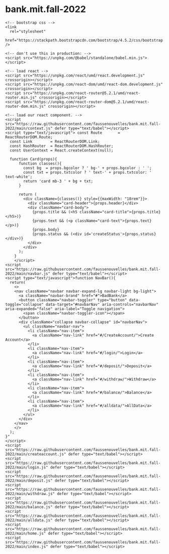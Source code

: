 # bank.mit.fall-2022

<!DOCTYPE html>
<html>
  <head>
    <meta charset="UTF-8" />
    <title>Template</title>

    <!-- bootstrap css -->
    <link
      rel="stylesheet"
      href="https://stackpath.bootstrapcdn.com/bootstrap/4.5.2/css/bootstrap.min.css"
    />

    <!-- don't use this in production: -->
    <script src="https://unpkg.com/@babel/standalone/babel.min.js"></script>
  </head>
  <body>
    <!-- we will put our teact component inside this div -->
    <div id="root"></div>

    <!-- load react -->
    <script src="https://unpkg.com/react/umd/react.development.js" crossorigin></script>
    <script src="https://unpkg.com/react-dom/umd/react-dom.development.js" crossorigin></script>
    <script src="https://unpkg.com/react-router@5.2.1/umd/react-router.min.js" crossorigin></script>
    <script src="https://unpkg.com/react-router-dom@5.2.1/umd/react-router-dom.min.js" crossorigin></script>

    <!-- load our react component. -->
    <script src="https://raw.githubusercontent.com/faussenouvelles/bank.mit.fall-2022/main/context.js" defer type="text/babel"></script>
    <script type="text/javascript"> const Route       = ReactRouterDOM.Route;
      const Link        = ReactRouterDOM.Link;
      const HashRouter  = ReactRouterDOM.HashRouter;
      const UserContext = React.createContext(null);
      
      function Card(props){
          function classes(){
            const bg  = props.bgcolor ? ' bg-' + props.bgcolor : ' ';
            const txt = props.txtcolor ? ' text-' + props.txtcolor: ' text-white';
            return 'card mb-3 ' + bg + txt;
          }
        
          return (
            <div className={classes()} style={{maxWidth: "18rem"}}>
              <div className="card-header">{props.header}</div>
              <div className="card-body">
                {props.title && (<h5 className="card-title">{props.title}</h5>)}
                {props.text && (<p className="card-text">{props.text}</p>)}
                {props.body}
                {props.status && (<div id='createStatus'>{props.status}</div>)}
              </div>
            </div>      
          );    
        }
        </script>
    <script src="https://raw.githubusercontent.com/faussenouvelles/bank.mit.fall-2022/main/navbar.js" defer type="text/babel"></script>
    <script type="text/javascript">function NavBar(){
      return(
        <>
        <nav className="navbar navbar-expand-lg navbar-light bg-light">
          <a className="navbar-brand" href="#">BadBank</a>
          <button className="navbar-toggler" type="button" data-toggle="collapse" data-target="#navbarNav" aria-controls="navbarNav" aria-expanded="false" aria-label="Toggle navigation">
            <span className="navbar-toggler-icon"></span>
          </button>
          <div className="collapse navbar-collapse" id="navbarNav">
            <ul className="navbar-nav">
              <li className="nav-item">
                <a className="nav-link" href="#/CreateAccount/">Create Account</a>
              </li>
              <li className="nav-item">
                <a className="nav-link" href="#/login/">Login</a>
              </li>
              <li className="nav-item">
                <a className="nav-link" href="#/deposit/">Deposit</a>
              </li>
              <li className="nav-item">
                <a className="nav-link" href="#/withdraw/">Withdraw</a>
              </li>
              <li className="nav-item">
                <a className="nav-link" href="#/balance/">Balance</a>
              </li>
              <li className="nav-item">
                <a className="nav-link" href="#/alldata/">AllData</a>
              </li>          
            </ul>
          </div>
        </nav>
        </>
      );
    }"
    </script>
    <script src="https://raw.githubusercontent.com/faussenouvelles/bank.mit.fall-2022/main/createaccount.js" defer type="text/babel"></script>
    <script src="https://raw.githubusercontent.com/faussenouvelles/bank.mit.fall-2022/main/login.js" defer type="text/babel"></script>
    <script src="https://raw.githubusercontent.com/faussenouvelles/bank.mit.fall-2022/main/deposit.js" defer type="text/babel"></script>
    <script src="https://raw.githubusercontent.com/faussenouvelles/bank.mit.fall-2022/main/withdraw.js" defer type="text/babel"></script>
    <script src="https://raw.githubusercontent.com/faussenouvelles/bank.mit.fall-2022/main/balance.js" defer type="text/babel"></script>
    <script src="https://raw.githubusercontent.com/faussenouvelles/bank.mit.fall-2022/main/alldata.js" defer type="text/babel"></script>
    <script src="https://raw.githubusercontent.com/faussenouvelles/bank.mit.fall-2022/main/home.js" defer type="text/babel"></script>
    <script src="https://raw.githubusercontent.com/faussenouvelles/bank.mit.fall-2022/main/index.js" defer type="text/babel"></script>
  </body>
</html>
